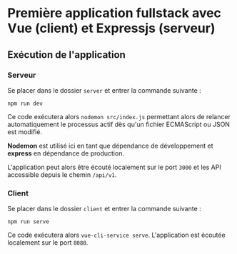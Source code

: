 # Première application fullstack avec Vue (client) et Expressjs (serveur)

## Exécution de l'application

### Serveur

Se placer dans le dossier `server` et entrer la commande suivante :

```
npm run dev
```

Ce code exécutera alors `nodemon src/index.js` permettant alors de relancer automatiquement le processus actif dès qu'un fichier ECMAScript ou JSON est modifié.

**Nodemon** est utilisé ici en tant que dépendance de développement et **express** en dépendance de production.

L'application peut alors être écouté localement sur le port `3000` et les API  accessible depuis le chemin `/api/v1`.

### Client

Se placer dans le dossier `client` et entrer la commande suivante :

```
npm run serve
```

Ce code exécutera alors `vue-cli-service serve`. L'application est écoutée localement sur le port `8080`.